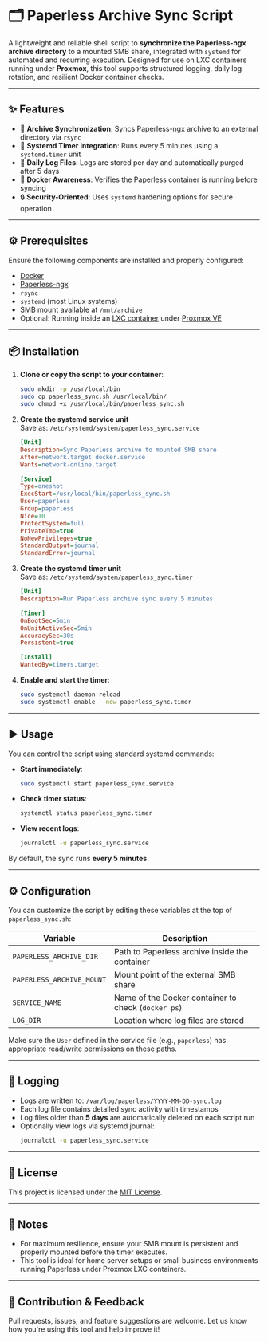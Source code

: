 # 🗂️ Paperless Archive Sync Script

A lightweight and reliable shell script to **synchronize the Paperless-ngx archive directory** to a mounted SMB share, integrated with `systemd` for automated and recurring execution. Designed for use on LXC containers running under **Proxmox**, this tool supports structured logging, daily log rotation, and resilient Docker container checks.

---

## ✨ Features

- 📁 **Archive Synchronization**: Syncs Paperless-ngx archive to an external directory via `rsync`
- 🔄 **Systemd Timer Integration**: Runs every 5 minutes using a `systemd.timer` unit
- 📝 **Daily Log Files**: Logs are stored per day and automatically purged after 5 days
- 🐳 **Docker Awareness**: Verifies the Paperless container is running before syncing
- 🔒 **Security-Oriented**: Uses `systemd` hardening options for secure operation

---

## ⚙️ Prerequisites

Ensure the following components are installed and properly configured:

- [Docker](https://docs.docker.com/)
- [Paperless-ngx](https://docs.paperless-ngx.com/)
- `rsync`
- `systemd` (most Linux systems)
- SMB mount available at `/mnt/archive`
- Optional: Running inside an [LXC container](https://linuxcontainers.org/lxc/introduction/) under [Proxmox VE](https://www.proxmox.com/)

---

## 📦 Installation

1. **Clone or copy the script to your container**:
   ```bash
   sudo mkdir -p /usr/local/bin
   sudo cp paperless_sync.sh /usr/local/bin/
   sudo chmod +x /usr/local/bin/paperless_sync.sh
   ```

2. **Create the systemd service unit**  
   Save as: `/etc/systemd/system/paperless_sync.service`
   ```ini
   [Unit]
   Description=Sync Paperless archive to mounted SMB share
   After=network.target docker.service
   Wants=network-online.target

   [Service]
   Type=oneshot
   ExecStart=/usr/local/bin/paperless_sync.sh
   User=paperless
   Group=paperless
   Nice=10
   ProtectSystem=full
   PrivateTmp=true
   NoNewPrivileges=true
   StandardOutput=journal
   StandardError=journal
   ```

3. **Create the systemd timer unit**  
   Save as: `/etc/systemd/system/paperless_sync.timer`
   ```ini
   [Unit]
   Description=Run Paperless archive sync every 5 minutes

   [Timer]
   OnBootSec=5min
   OnUnitActiveSec=5min
   AccuracySec=30s
   Persistent=true

   [Install]
   WantedBy=timers.target
   ```

4. **Enable and start the timer**:
   ```bash
   sudo systemctl daemon-reload
   sudo systemctl enable --now paperless_sync.timer
   ```

---

## ▶️ Usage

You can control the script using standard systemd commands:

- **Start immediately**:
  ```bash
  sudo systemctl start paperless_sync.service
  ```

- **Check timer status**:
  ```bash
  systemctl status paperless_sync.timer
  ```

- **View recent logs**:
  ```bash
  journalctl -u paperless_sync.service
  ```

By default, the sync runs **every 5 minutes**.

---

## ⚙️ Configuration

You can customize the script by editing these variables at the top of `paperless_sync.sh`:

| Variable                | Description                                                   |
|-------------------------|---------------------------------------------------------------|
| `PAPERLESS_ARCHIVE_DIR` | Path to Paperless archive inside the container                |
| `PAPERLESS_ARCHIVE_MOUNT` | Mount point of the external SMB share                        |
| `SERVICE_NAME`          | Name of the Docker container to check (`docker ps`)           |
| `LOG_DIR`               | Location where log files are stored                           |

Make sure the `User` defined in the service file (e.g., `paperless`) has appropriate read/write permissions on these paths.

---

## 🧾 Logging

- Logs are written to: `/var/log/paperless/YYYY-MM-DD-sync.log`
- Each log file contains detailed sync activity with timestamps
- Log files older than **5 days** are automatically deleted on each script run
- Optionally view logs via systemd journal:
  ```bash
  journalctl -u paperless_sync.service
  ```

---

## 🧪 License

This project is licensed under the [MIT License](LICENSE).

---

## 📌 Notes

- For maximum resilience, ensure your SMB mount is persistent and properly mounted before the timer executes.
- This tool is ideal for home server setups or small business environments running Paperless under Proxmox LXC containers.

---

## 🧰 Contribution & Feedback

Pull requests, issues, and feature suggestions are welcome. Let us know how you're using this tool and help improve it!
